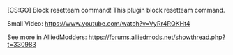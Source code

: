 [CS:GO] Block resetteam command!
This plugin block resetteam command.

Small Video:
https://www.youtube.com/watch?v=VyRr4RQKHt4

See more in AlliedModders:
https://forums.alliedmods.net/showthread.php?t=330983
